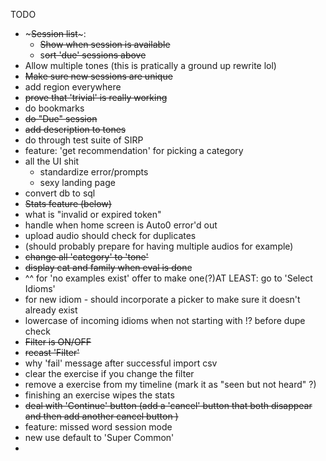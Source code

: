 TODO

- ~<del>Session list</del>~:
  - ~~Show when session is available~~
  - s~~ort 'due' sessions above~~
- Allow multiple tones (this is pratically a ground up rewrite lol)
- ~~Make sure new sessions are unique~~
- add region everywhere
- ~~prove that 'trivial' is really working~~
- do bookmarks
- ~~do "Due" session~~
- ~~add description to tones~~
- do through test suite of SIRP
- feature: 'get recommendation' for picking a category
- all the UI shit
  - standardize error/prompts
  - sexy landing page
- convert db to sql
- ~~Stats feature (below)~~
- what is "invalid or expired token"
- handle when home screen is Auto0 error'd out
- upload audio should check for duplicates
- (should probably prepare for having multiple audios for example)
- ~~change all 'category' to 'tone'~~
- ~~display cat and family when eval is don~~e
- ^^ for 'no examples exist' offer to make one(?)AT LEAST: go to 'Select Idioms'
- for new idiom - should incorporate a picker to make sure it doesn't already exist
- lowercase of incoming idioms when not starting with !? before dupe check
- ~~Filter is ON/OFF~~
- ~~recast 'Filter'~~
- why 'fail' message after successful import csv
- clear the exercise if you change the filter
- remove a exercise from my timeline (mark it as "seen but not heard" ?)
- finishing an exercise wipes the stats
- ~~deal with 'Continue' button (add a 'cancel' button that both disappear
  and then add another cancel button )~~
- feature: missed word session mode
- new use default to 'Super Common'
-
